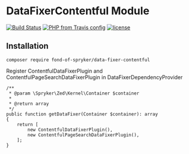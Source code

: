 # DataFixerContentful Module
[![Build Status](https://travis-ci.org/fond-of/spryker-data-fixer-contentful.svg?branch=master)](https://travis-ci.org/fond-of/spryker-data-fixer-contentful)
[![PHP from Travis config](https://img.shields.io/travis/php-v/symfony/symfony.svg)](https://php.net/)
[![license](https://img.shields.io/github/license/mashape/apistatus.svg)](https://packagist.org/packages/fond-of-spryker/data-fixer-contentful)

## Installation

```
composer require fond-of-spryker/data-fixer-contentful
```

Register ContentfulDataFixerPlugin and ContentfulPageSearchDataFixerPlugin in DataFixerDependencyProvider

```
/**
 * @param \Spryker\Zed\Kernel\Container $container
 *
 * @return array
 */
public function getDataFixer(Container $container): array
{
    return [
        new ContentfulDataFixerPlugin(),
        new ContentfulPageSearchDataFixerPlugin(),
    ];
}
```

